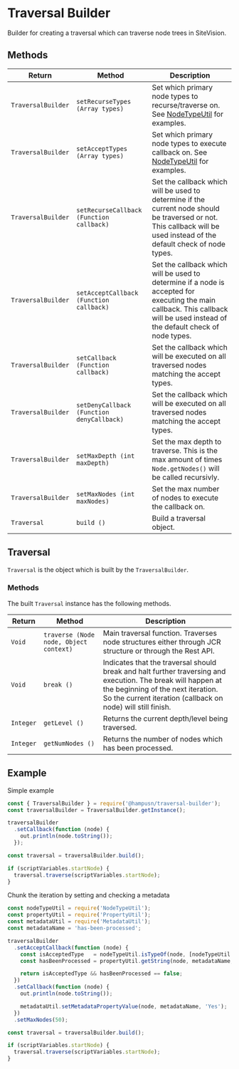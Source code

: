 Traversal Builder
=================

Builder for creating a traversal which can traverse node trees in SiteVision.

## Methods

Return | Method | Description
------ | ------ | -----------
`TraversalBuilder` | `setRecurseTypes (Array types)` | Set which primary node types to recurse/traverse on. See [NodeTypeUtil][docs-node-type-util] for examples.
`TraversalBuilder` | `setAcceptTypes (Array types)` | Set which primary node types to execute callback on. See [NodeTypeUtil][docs-node-type-util] for examples.
`TraversalBuilder` | `setRecurseCallback (Function callback)` | Set the callback which will be used to determine if the current node should be traversed or not. This callback will be used instead of the default check of node types.
`TraversalBuilder` | `setAcceptCallback (Function callback)` | Set the callback which will be used to determine if a node is accepted for executing the main callback. This callback will be used instead of the default check of node types.
`TraversalBuilder` | `setCallback (Function callback)` | Set the callback which will be executed on all traversed nodes matching the accept types.
`TraversalBuilder` | `setDenyCallback (Function denyCallback)` | Set the callback which will be executed on all traversed nodes matching the accept types.
`TraversalBuilder` | `setMaxDepth (int maxDepth)` | Set the max depth to traverse. This is the max amount of times `Node.getNodes()` will be called recursivly.
`TraversalBuilder` | `setMaxNodes (int maxNodes)` | Set the max number of nodes to execute the callback on.
`Traversal` | `build ()` | Build a traversal object.

## Traversal
`Traversal` is the object which is built by the `TraversalBuilder`.

### Methods
The built `Traversal` instance has the following methods.

Return | Method | Description
------ | ------ | -----------
`Void` | `traverse (Node node, Object context)` | Main traversal function. Traverses node structures either through JCR structure or through the Rest API.
`Void` | `break ()` | Indicates that the traversal should break and halt further traversing and execution. The break will happen at the beginning of the next iteration. So the current iteration (callback on node) will still finish.
`Integer` | `getLevel ()` | Returns the current depth/level being traversed.
`Integer` | `getNumNodes ()` | Returns the number of nodes which has been processed.

## Example

Simple example

```js
const { TraversalBuilder } = require('@hampusn/traversal-builder');
const traversalBuilder = TraversalBuilder.getInstance();

traversalBuilder
  .setCallback(function (node) {
    out.println(node.toString());
  });

const traversal = traversalBuilder.build();

if (scriptVariables.startNode) {
  traversal.traverse(scriptVariables.startNode);
}
```

Chunk the iteration by setting and checking a metadata

```js
const nodeTypeUtil = require('NodeTypeUtil');
const propertyUtil = require('PropertyUtil');
const metadataUtil = require('MetadataUtil');
const metadataName = 'has-been-processed';

traversalBuilder
  .setAcceptCallback(function (node) {
    const isAcceptedType   = nodeTypeUtil.isTypeOf(node, [nodeTypeUtil.ARTICLE_TYPE, nodeTypeUtil.PAGE_TYPE]);
    const hasBeenProcessed = propertyUtil.getString(node, metadataName, '').equals('Yes');

    return isAcceptedType && hasBeenProcessed == false;
  })
  .setCallback(function (node) {
    out.println(node.toString());

    metadataUtil.setMetadataPropertyValue(node, metadataName, 'Yes');
  })
  .setMaxNodes(50);

const traversal = traversalBuilder.build();

if (scriptVariables.startNode) {
  traversal.traverse(scriptVariables.startNode);
}
```


[docs-node-type-util]: https://developer.sitevision.se/webdav/files/apidocs/senselogic/sitevision/api/node/NodeTypeUtil.html
